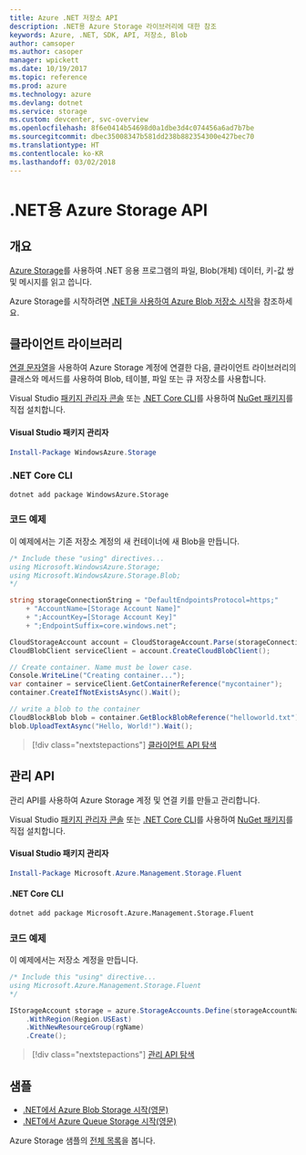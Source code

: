 ```yaml
---
title: Azure .NET 저장소 API
description: .NET용 Azure Storage 라이브러리에 대한 참조
keywords: Azure, .NET, SDK, API, 저장소, Blob
author: camsoper
ms.author: casoper
manager: wpickett
ms.date: 10/19/2017
ms.topic: reference
ms.prod: azure
ms.technology: azure
ms.devlang: dotnet
ms.service: storage
ms.custom: devcenter, svc-overview
ms.openlocfilehash: 8f6e0414b54698d0a1dbe3d4c074456a6ad7b7be
ms.sourcegitcommit: dbec35008347b581dd238b882354300e427bec70
ms.translationtype: HT
ms.contentlocale: ko-KR
ms.lasthandoff: 03/02/2018
---
```

# <a name="azure-storage-apis-for-net"></a>.NET용 Azure Storage API

## <a name="overview"></a>개요

[Azure Storage](https://review.docs.microsoft.com/azure/storage/storage-introduction)를 사용하여 .NET 응용 프로그램의 파일, Blob(개체) 데이터, 키-값 쌍 및 메시지를 읽고 씁니다.

Azure Storage를 시작하려면 [.NET을 사용하여 Azure Blob 저장소 시작](/azure/storage/storage-dotnet-how-to-use-blobs)을 참조하세요.

## <a name="client-library"></a>클라이언트 라이브러리

[연결 문자열](/azure/storage/storage-create-storage-account#manage-your-storage-account)을 사용하여 Azure Storage 계정에 연결한 다음, 클라이언트 라이브러리의 클래스와 메서드를 사용하여 Blob, 테이블, 파일 또는 큐 저장소를 사용합니다.

Visual Studio [패키지 관리자 콘솔][PackageManager] 또는 [.NET Core CLI][DotNetCLI]를 사용하여 [NuGet 패키지](https://www.nuget.org/packages/WindowsAzure.Storage)를 직접 설치합니다.

#### <a name="visual-studio-package-manager"></a>Visual Studio 패키지 관리자

```powershell
Install-Package WindowsAzure.Storage
```

### <a name="net-core-cli"></a>.NET Core CLI

```bash
dotnet add package WindowsAzure.Storage
```

### <a name="code-example"></a>코드 예제

이 예제에서는 기존 저장소 계정의 새 컨테이너에 새 Blob을 만듭니다.

```csharp
/* Include these "using" directives...
using Microsoft.WindowsAzure.Storage;
using Microsoft.WindowsAzure.Storage.Blob;
*/

string storageConnectionString = "DefaultEndpointsProtocol=https;"
    + "AccountName=[Storage Account Name]"
    + ";AccountKey=[Storage Account Key]"
    + ";EndpointSuffix=core.windows.net";

CloudStorageAccount account = CloudStorageAccount.Parse(storageConnectionString);
CloudBlobClient serviceClient = account.CreateCloudBlobClient();

// Create container. Name must be lower case.
Console.WriteLine("Creating container...");
var container = serviceClient.GetContainerReference("mycontainer");
container.CreateIfNotExistsAsync().Wait();

// write a blob to the container
CloudBlockBlob blob = container.GetBlockBlobReference("helloworld.txt");
blob.UploadTextAsync("Hello, World!").Wait();
```

> [!div class="nextstepactions"]
> [클라이언트 API 탐색](/dotnet/api/overview/azure/storage/client)

## <a name="management-apis"></a>관리 API

관리 API를 사용하여 Azure Storage 계정 및 연결 키를 만들고 관리합니다.

Visual Studio [패키지 관리자 콘솔][PackageManager] 또는 [.NET Core CLI][DotNetCLI]를 사용하여 [NuGet 패키지](https://www.nuget.org/packages/Microsoft.Azure.Management.Storage.Fluent)를 직접 설치합니다.

#### <a name="visual-studio-package-manager"></a>Visual Studio 패키지 관리자

```powershell
Install-Package Microsoft.Azure.Management.Storage.Fluent
```

#### <a name="net-core-cli"></a>.NET Core CLI

````bash
dotnet add package Microsoft.Azure.Management.Storage.Fluent
````

### <a name="code-example"></a>코드 예제

이 예제에서는 저장소 계정을 만듭니다.

```csharp
/* Include this "using" directive...
using Microsoft.Azure.Management.Storage.Fluent
*/

IStorageAccount storage = azure.StorageAccounts.Define(storageAccountName)
    .WithRegion(Region.USEast)
    .WithNewResourceGroup(rgName)
    .Create();
```

> [!div class="nextstepactions"]
> [관리 API 탐색](/dotnet/api/overview/azure/storage/management)

## <a name="samples"></a>샘플

* [.NET에서 Azure Blob Storage 시작(영문)](https://azure.microsoft.com/resources/samples/storage-blob-dotnet-getting-started/) 
* [.NET에서 Azure Queue Storage 시작(영문)](https://azure.microsoft.com/resources/samples/storage-queue-dotnet-getting-started/)

Azure Storage 샘플의 [전체 목록](https://azure.microsoft.com/resources/samples/?platform=dotnet&term=storage)을 봅니다.

[PackageManager]: https://docs.microsoft.com/nuget/tools/package-manager-console
[DotNetCLI]: https://docs.microsoft.com/dotnet/core/tools/dotnet-add-package